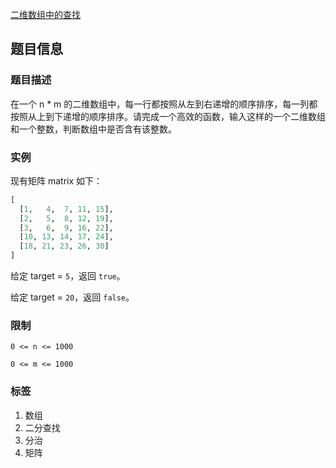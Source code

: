 [二维数组中的查找](https://leetcode-cn.com/problems/er-wei-shu-zu-zhong-de-cha-zhao-lcof/)

## 题目信息

### 题目描述

在一个 n * m 的二维数组中，每一行都按照从左到右递增的顺序排序，每一列都按照从上到下递增的顺序排序。请完成一个高效的函数，输入这样的一个二维数组和一个整数，判断数组中是否含有该整数。

### 实例

现有矩阵 matrix 如下：

```python
[
  [1,   4,  7, 11, 15],
  [2,   5,  8, 12, 19],
  [3,   6,  9, 16, 22],
  [10, 13, 14, 17, 24],
  [18, 21, 23, 26, 30]
]
```

给定 target = `5`，返回 `true`。

给定 target = `20`，返回 `false`。

### 限制

`0 <= n <= 1000`

`0 <= m <= 1000`

### 标签

1. 数组
2. 二分查找
3. 分治
4. 矩阵